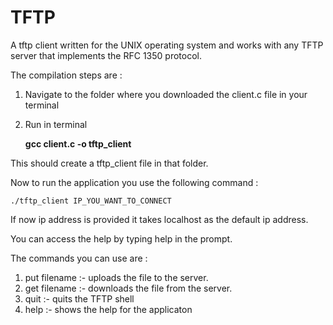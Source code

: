 # TFTP

A tftp client written for the UNIX operating system and works with any TFTP server that implements the RFC 1350 protocol.

The compilation steps are :

1. Navigate to the folder where you downloaded the client.c file in your terminal
2. Run in terminal

    <b>gcc client.c -o tftp_client</b>
    
This should create a tftp_client file in that folder.

Now to run the application you use the following command :

    ./tftp_client IP_YOU_WANT_TO_CONNECT
  
  If now ip address is provided it takes localhost as the default ip address.
  
  You can access the help by typing help in the prompt.
  
  The commands you can use are :
  
   1. put filename :- uploads the file to the server.
   2. get filename :- downloads the file from the server.
   3. quit :- quits the TFTP shell
   4. help :- shows the help for the applicaton
